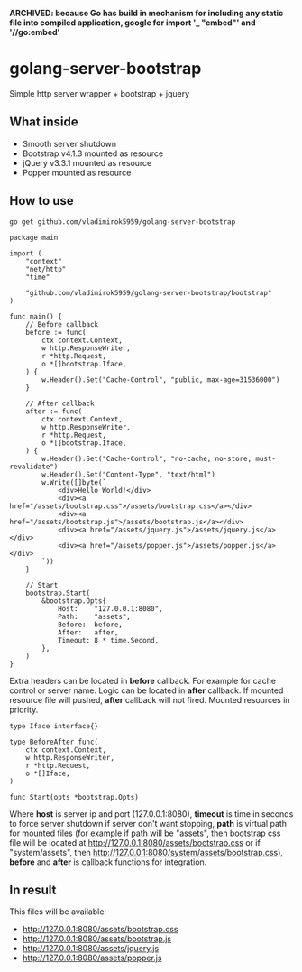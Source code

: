 **ARCHIVED: because Go has build in mechanism for including any static file into compiled application, google for import '_ "embed"' and '//go:embed'**

# golang-server-bootstrap
Simple http server wrapper + bootstrap + jquery

## What inside
* Smooth server shutdown
* Bootstrap v4.1.3 mounted as resource
* jQuery v3.3.1 mounted as resource
* Popper mounted as resource

## How to use
```
go get github.com/vladimirok5959/golang-server-bootstrap
```
```
package main

import (
	"context"
	"net/http"
	"time"

	"github.com/vladimirok5959/golang-server-bootstrap/bootstrap"
)

func main() {
	// Before callback
	before := func(
		ctx context.Context,
		w http.ResponseWriter,
		r *http.Request,
		o *[]bootstrap.Iface,
	) {
		w.Header().Set("Cache-Control", "public, max-age=31536000")
	}

	// After callback
	after := func(
		ctx context.Context,
		w http.ResponseWriter,
		r *http.Request,
		o *[]bootstrap.Iface,
	) {
		w.Header().Set("Cache-Control", "no-cache, no-store, must-revalidate")
		w.Header().Set("Content-Type", "text/html")
		w.Write([]byte(`
			<div>Hello World!</div>
			<div><a href="/assets/bootstrap.css">/assets/bootstrap.css</a></div>
			<div><a href="/assets/bootstrap.js">/assets/bootstrap.js</a></div>
			<div><a href="/assets/jquery.js">/assets/jquery.js</a></div>
			<div><a href="/assets/popper.js">/assets/popper.js</a></div>
		`))
	}

	// Start
	bootstrap.Start(
		&bootstrap.Opts{
			Host:    "127.0.0.1:8080",
			Path:    "assets",
			Before:  before,
			After:   after,
			Timeout: 8 * time.Second,
		},
	)
}
```
Extra headers can be located in **before** callback. For example for cache control or server name. Logic can be located in **after** callback. If mounted resource file will pushed, **after** callback will not fired. Mounted resources in priority.
```
type Iface interface{}

type BeforeAfter func(
	ctx context.Context,
	w http.ResponseWriter,
	r *http.Request,
	o *[]Iface,
)

func Start(opts *bootstrap.Opts)
```
Where **host** is server ip and port (127.0.0.1:8080), **timeout** is time in seconds to force server shutdown if server don't want stopping, **path** is virtual path for mounted files (for example if path will be "assets", then bootstrap css file will be located at http://127.0.0.1:8080/assets/bootstrap.css or if "system/assets", then http://127.0.0.1:8080/system/assets/bootstrap.css), **before** and **after** is callback functions for integration.

## In result
This files will be available:
* http://127.0.0.1:8080/assets/bootstrap.css
* http://127.0.0.1:8080/assets/bootstrap.js
* http://127.0.0.1:8080/assets/jquery.js
* http://127.0.0.1:8080/assets/popper.js
